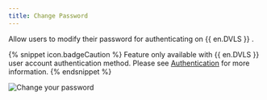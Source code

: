 ```yaml
---
title: Change Password
---
```

Allow users to modify their password for authenticating on {{ en.DVLS }} .  

{% snippet icon.badgeCaution %} 
Feature only available with {{ en.DVLS }} user account authentication method. Please see [Authentication](/server/web-interface/administration/configuration/server-settings/general/authentication/) for more information. 
{% endsnippet %}

![Change your password](https://webdevolutions.azureedge.net/docs/en/server/ServerOp4023.png)

 

